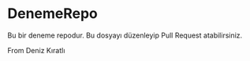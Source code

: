 # DenemeRepo

Bu bir deneme repodur. Bu dosyayı düzenleyip Pull Request atabilirsiniz. 

From Deniz Kıratlı
